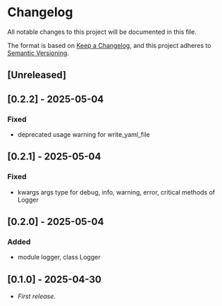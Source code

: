 <!-- markdownlint-configure-file { "MD024": false } -->
# Changelog

All notable changes to this project will be documented in this file.

The format is based on [Keep a Changelog](https://keepachangelog.com/en/1.1.0/),
and this project adheres to [Semantic Versioning](https://semver.org/spec/v2.0.0.html).

## [Unreleased]

## [0.2.2] - 2025-05-04

### Fixed

- deprecated usage warning for write_yaml_file

## [0.2.1] - 2025-05-04

### Fixed

- kwargs args type for debug, info, warning, error, critical methods of Logger

## [0.2.0] - 2025-05-04

### Added

- module logger, class Logger

## [0.1.0] - 2025-04-30

- _First release._
